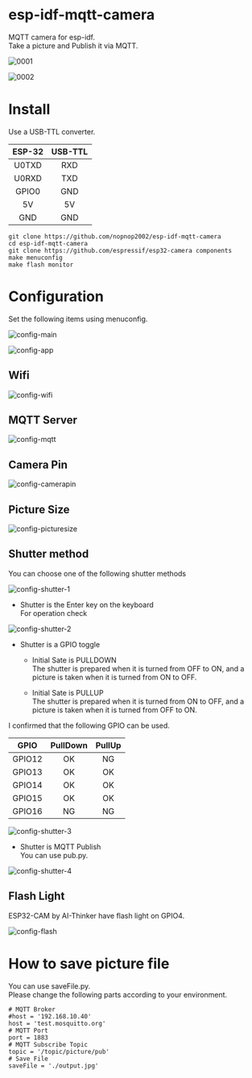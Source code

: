 # esp-idf-mqtt-camera
MQTT camera for esp-idf.   
Take a picture and Publish it via MQTT.   

![0001](https://user-images.githubusercontent.com/6020549/66692500-ea089480-ecd9-11e9-9f3a-b843d60eca47.jpg)

![0002](https://user-images.githubusercontent.com/6020549/66692498-ea089480-ecd9-11e9-93fa-b011a5103140.jpg)

# Install
Use a USB-TTL converter.   

|ESP-32|USB-TTL|
|:-:|:-:|
|U0TXD|RXD|
|U0RXD|TXD|
|GPIO0|GND|
|5V|5V|
|GND|GND|


```
git clone https://github.com/nopnop2002/esp-idf-mqtt-camera
cd esp-idf-mqtt-camera
git clone https://github.com/espressif/esp32-camera components
make menuconfig
make flash monitor
```

# Configuration
Set the following items using menuconfig.

![config-main](https://user-images.githubusercontent.com/6020549/66692052-c17e9b80-ecd5-11e9-8316-075350ceb2e9.jpg)

![config-app](https://user-images.githubusercontent.com/6020549/66692054-c5aab900-ecd5-11e9-9b1d-b1200e555df5.jpg)

## Wifi

![config-wifi](https://user-images.githubusercontent.com/6020549/66692062-e4a94b00-ecd5-11e9-9ea7-afb74cc347af.jpg)

## MQTT Server

![config-mqtt](https://user-images.githubusercontent.com/6020549/66692167-b5dfa480-ecd6-11e9-9b56-02e662f67d38.jpg)

## Camera Pin

![config-camerapin](https://user-images.githubusercontent.com/6020549/66692087-1d492480-ecd6-11e9-8b69-68191005a453.jpg)

## Picture Size

![config-picturesize](https://user-images.githubusercontent.com/6020549/66692095-26d28c80-ecd6-11e9-933e-ab0be911ecd2.jpg)

## Shutter method

You can choose one of the following shutter methods

![config-shutter-1](https://user-images.githubusercontent.com/6020549/66692107-381b9900-ecd6-11e9-8d73-1ee7423c5188.jpg)

- Shutter is the Enter key on the keyboard   
For operation check

![config-shutter-2](https://user-images.githubusercontent.com/6020549/66692119-4964a580-ecd6-11e9-9695-bfd3d61dc20a.jpg)

- Shutter is a GPIO toggle

  - Initial Sate is PULLDOWN   
The shutter is prepared when it is turned from OFF to ON, and a picture is taken when it is turned from ON to OFF.   

  - Initial Sate is PULLUP   
The shutter is prepared when it is turned from ON to OFF, and a picture is taken when it is turned from OFF to ON.   

I confirmed that the following GPIO can be used.   

|GPIO|PullDown|PullUp|
|:-:|:-:|:-:|
|GPIO12|OK|NG|
|GPIO13|OK|OK|
|GPIO14|OK|OK|
|GPIO15|OK|OK|
|GPIO16|NG|NG|

![config-shutter-3](https://user-images.githubusercontent.com/6020549/66692126-5b464880-ecd6-11e9-8823-e8a9a5fa1eed.jpg)

- Shutter is MQTT Publish   
You can use pub.py.   

![config-shutter-4](https://user-images.githubusercontent.com/6020549/66692137-6c8f5500-ecd6-11e9-90ef-b83981ea4809.jpg)

## Flash Light

ESP32-CAM by AI-Thinker have flash light on GPIO4.

![config-flash](https://user-images.githubusercontent.com/6020549/66263918-5ac13400-e836-11e9-9511-7db58aa147b1.jpg)

# How to save picture file
You can use saveFile.py.   
Please change the following parts according to your environment.   

```
# MQTT Broker
#host = '192.168.10.40'
host = 'test.mosquitto.org'
# MQTT Port
port = 1883
# MQTT Subscribe Topic
topic = '/topic/picture/pub'
# Save File
saveFile = './output.jpg'
```
